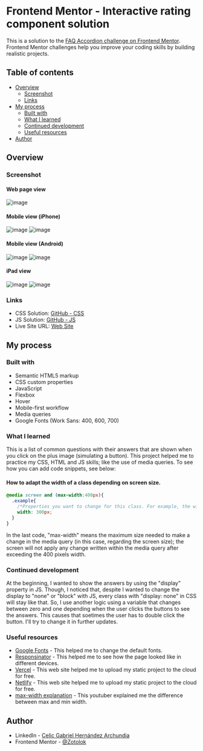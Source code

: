 # Frontend Mentor - Interactive rating component solution

This is a solution to the [FAQ Accordion challenge on Frontend Mentor](). Frontend Mentor challenges help you improve your coding skills by building realistic projects. 

## Table of contents

- [Overview](#overview)
  - [Screenshot](#screenshot)
  - [Links](#links)
- [My process](#my-process)
  - [Built with](#built-with)
  - [What I learned](#what-i-learned)
  - [Continued development](#continued-development)
  - [Useful resources](#useful-resources)
- [Author](#author)


## Overview

### Screenshot
#### Web page view
![image](https://github.com/Zotolok/Front-End/assets/66386227/752fbb0b-eea0-4326-9b02-b3dbae007918)


#### Mobile view (iPhone)
![image](https://github.com/Zotolok/Front-End/assets/66386227/74b99b2a-b142-413d-8288-a9fa28397d84)
![image](https://github.com/Zotolok/Front-End/assets/66386227/de22aaef-b439-47f8-b020-10ee73879dbf)


#### Mobile view (Android)
![image](https://github.com/Zotolok/Front-End/assets/66386227/741460d2-00e3-4c8e-83ca-774c547697b6)
![image](https://github.com/Zotolok/Front-End/assets/66386227/cc52cf1c-d6be-4e22-8740-0449a427bcd4)


#### iPad view
![image](https://github.com/Zotolok/Front-End/assets/66386227/c8bbf998-3c19-45c2-bcf4-adc733e110e1)
![image](https://github.com/Zotolok/Front-End/assets/66386227/831e6f48-155f-49b9-93f4-5639f09d2d3b)


### Links

- CSS Solution: [GitHub - CSS](https://github.com/Zotolok/Front-End/blob/adda05b44614d695275338c0dd5668e7f1012ca0/FAQ%20Accordion/CSS/styles.css)
- JS Solution: [GitHub - JS](https://github.com/Zotolok/Front-End/blob/adda05b44614d695275338c0dd5668e7f1012ca0/FAQ%20Accordion/JS/buttonLogic.js)
- Live Site URL: [Web Site](https://658ceabc6b80c865f49a7def--lucent-melomakarona-b871ab.netlify.app/)

## My process

### Built with

- Semantic HTML5 markup
- CSS custom properties
- JavaScript
- Flexbox
- Hover
- Mobile-first workflow
- Media queries
- Google Fonts (Work Sans: 400, 600, 700)


### What I learned

This is a list of common questions with their answers that are shown when you click on the plus image (simulating a button). This project helped me to practice my CSS, HTML and JS skills; like the use of media queries.
To see how you can add code snippets, see below:
#### How to adapt the width of a class depending on screen size.
```css
@media screen and (max-width:400px){
  .example{
    /*Properties you want to change for this class. For example, the width to adapt to the new screen size*/
    width: 300px;
  }
}
```

In the last code, "max-width" means the maximum size needed to make a change in the media query (in this case, regarding the screen size); the screen will not apply any change written within the media query after exceeding the 400 pixels width.


### Continued development

At the beginning, I wanted to show the answers by using the "display" property in JS. Though, I noticed that, despite I wanted to change the display to "none" or "block" with JS, every class with "display: none" in CSS will stay like that. So, I use another logic using a variable that changes between zero and one depending when the user clicks the buttons to see the answers. This causes that soetimes the user has to double click the button. I'll try to change it in further updates.  


### Useful resources

- [Google Fonts](https://fonts.google.com/) - This helped me to change the default fonts.
- [Responsinator](http://www.responsinator.com/) - This helped me to see how the page looked like in different devices.
- [Vercel](https://vercel.com/home) - This web site helped me to upload my static project to the cloud for free.
- [Netlify](https://www.netlify.com/) - This web site helped me to upload my static project to the cloud for free.
- [max-width explanation](https://www.youtube.com/watch?v=8OG0PJkd6-w) - This youtuber explained me the difference between max and min width.


## Author

- LinkedIn - [Celic Gabriel Hernández Archundia](www.linkedin.com/in/celic-gabriel-hernández-archundia-63935a1b5)
- Frontend Mentor - [@Zotolok](https://www.frontendmentor.io/profile/Zotolok)
